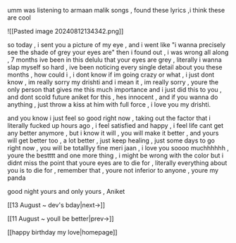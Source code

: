 umm was listening to armaan malik songs , found these lyrics ,i think these
are cool 

![[Pasted image 20240812134342.png]]

so today , i sent you a picture of my eye , and i went like "i wanna precisely see the shade of grey your eyes are" then i found out , i was wrong all along , 7 months ive been in this delulu that your eyes are grey , literally i wanna slap myself so hard , ive been noticing every single detail about you these months , how could i , i dont know if im going crazy or what , i just dont know , im really sorry my drishti and i mean it , im really sorry , youre the only person that gives me this much importance and i just did this to you , and dont scold future aniket for this , hes innocent , and if you wanna do anything , just throw a kiss at him with full force , i love you my drishti.

and you know i just feel so good right now , taking out the factor that i literally fucked up hours ago , i feel satisfied and happy , i feel life cant get any better anymore , but i know it will , you will make it better , and yours will get better too , a lot better , just keep healing , just some days to go right now , you will be totalllyy fine meri jaan , i love you soooo muchhhhhh , youre the bestttt
and one more thing , i might be wrong with the color but i didnt miss the point that youre eyes are to die for , literally everything about you is to die for , remember that , youre not inferior to anyone , youre my panda

good night
yours and only yours , Aniket

[[13 August ~ dev's bday|next->]]

[[11 August ~ youll be better|prev->]]

[[happy birthday my love|homepage]]

